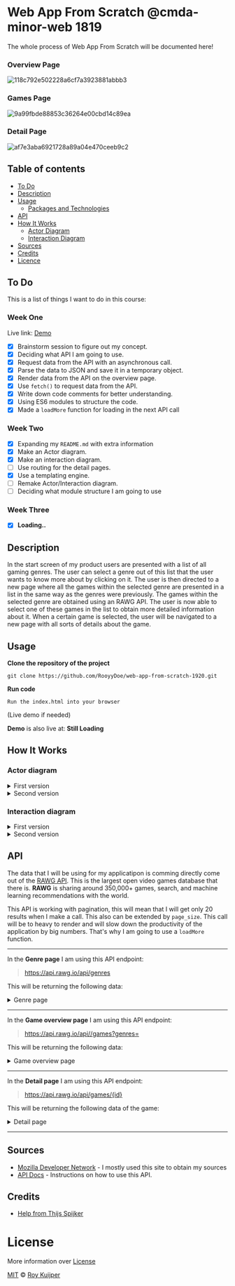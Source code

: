 # Web App From Scratch @cmda-minor-web 1819

The whole process of Web App From Scratch will be documented here!

### Overview Page
![118c792e502228a6cf7a3923881abbb3](https://user-images.githubusercontent.com/40355914/74872628-e0fd9300-535d-11ea-9334-df6c28d509cf.png)

### Games Page
![9a99fbde88853c36264e00cbd14c89ea](https://user-images.githubusercontent.com/40355914/75287067-008f3280-581a-11ea-8e96-543f3991be0c.jpg)

### Detail Page
![af7e3aba6921728a89a04e470ceeb9c2](https://user-images.githubusercontent.com/40355914/75287088-0c7af480-581a-11ea-9595-bda2d54a7924.png)

## Table of contents
* [To Do](#to-do-)
* [Description](#description-)
* [Usage](#usage)
  * [Packages and Technologies](#packages-and-technologies)
* [API](#api-)
* [How It Works](#how-it-works)
  * [Actor Diagram](#actor-diagram)
  * [Interaction Diagram](#interaction-diagram)
* [Sources](#sources)
* [Credits](#credits)
* [Licence](#licence)

## To Do

This is a list of things I want to do in this course:

### Week One

Live link: [Demo](https://rooyydoe.github.io/web-app-from-scratch-1920/week1/)

- [X] Brainstorm session to figure out my concept.
- [X] Deciding what API I am going to use.
- [X] Request data from the API with an asynchronous call.
- [X] Parse the data to JSON and save it in a temporary object.
- [X] Render data from the API on the overview page.
- [X] Use `fetch()` to request data from the API.
- [X] Write down code comments for better understanding.
- [X] Using ES6 modules to structure the code.
- [X] Made a `loadMore` function for loading in the next API call

### Week Two

- [X] Expanding my `README.md` with extra information
- [X] Make an Actor diagram.
- [X] Make an interaction diagram.
- [ ] Use routing for the detail pages.
- [X] Use a templating engine.
- [ ] Remake Actor/Interaction diagram.
- [ ] Deciding what module structure I am going to use 

### Week Three

- [X] **Loading..**

## Description

In the start screen of my product users are presented with a list of all gaming genres. The user can select a genre out of this list that the user wants to know more about by clicking on it. The user is then directed to a new page where all the games within the selected genre are presented in a list in the same way as the genres were previously. The games within the selected genre are obtained using an RAWG API. The user is now able to select one of these games in the list to obtain more detailed information about it. When a certain game is selected, the user will be navigated to a new page with all sorts of details about the game.

## Usage

**Clone the repository of the project**
```
git clone https://github.com/RooyyDoe/web-app-from-scratch-1920.git
```

**Run code**
```
Run the index.html into your browser
```

(Live demo if needed)

**Demo** is also live at: **Still Loading**

## How It Works

### Actor diagram

<details>
 <summary>First version</summary>
 <img width="934" alt="Schermafdruk 2020-02-10 17 37 53" src="https://user-images.githubusercontent.com/40355914/74169770-28807280-4c2c-11ea-8795-d72f0aa6b447.png">
</details>

<details> 
 <summary>Second version</summary>
 
 
 **Explained**
 
 It starts with opening the application, after this the user is going to route to one of the routing options. At first this will probably be the *Genre Overview Page*. When the user routes to `genre()` it runs the function `getGenres()` and it will look into the local storage if there is any available data that can be re-used. If not there will be a API request to the *RAWG API Database* and get the data asked for in return. This will also be saved in the `localStorage`. When this process is done it will send it back to the router that renders in the genre page.
 
**getGames Utils**

When the users are located on the *games page* they are able to filter and sort the games on how they like. When this happens the data will be manipulated with (Map, Filter or Reduce) and will return to the routes that renders in the new results to the *games page*. 

**Utils**

There are also standard Utils in the application that will be available on every page. this will be a `loadingState` and `Error Handling`. LoadingState will be used when the user is requesting a lot of data. The Error handling will be used when the user routes to a wrong `href` or the data is not available.
 

![7785f46af6744ec592ac6083a958f5f0](https://user-images.githubusercontent.com/40355914/74734687-5890cc80-524f-11ea-8b0a-aee6fa59e54f.png)

</details>



### Interaction diagram

<details>
 <summary>First version</summary>
 
 ![InteractionDiagram](https://user-images.githubusercontent.com/40355914/74184653-70f95980-4c47-11ea-8b5c-30951f68fae1.png)
 
</details>

<details>
 <summary>Second version</summary>
 
 ### **`Router.genres()`**
 
 
 ![011a26c5f1de65a07369a66c78e19683](https://user-images.githubusercontent.com/40355914/74739396-081e6c80-5259-11ea-9ce7-f85a8ae99f6c.png)
 
 ### **`Router.gameDetails()`**
 
 
 ![2810bb3c610093f7cd637c9278e9ac6f](https://user-images.githubusercontent.com/40355914/74739502-3ef48280-5259-11ea-877e-ef2738747582.png)
 
 ### **`Router.games()`**
 
  
  ![d53e82cf77e33e6d1d34783e4f6a8f87](https://user-images.githubusercontent.com/40355914/74739534-50d62580-5259-11ea-8d85-1a2b33e2042e.png)
 
</details>


## API

The data that I will be using for my applicatipon is comming directly come out of the [RAWG API](https://rawg.io/). This is the largest open video games database that there is. **RAWG** is sharing around 350,000+ games, search, and machine learning recommendations with the world.

This API is working with pagination, this will mean that I will get only 20 results when I make a call. This also can be extended by `page_size`. This call will be to heavy to render and will slow down the productivity of the application by big numbers. That's why I am going to use a `loadMore` function.

***

In the **Genre page** I am using this API endpoint: 

> https://api.rawg.io/api/genres

This will be returning the following data:

<details>
 <summary>Genre page</summary>
 
 ```javascript
 
 {
  "count": 0,
  "next": "http://example.com",
  "previous": "http://example.com",
  "results": [
    {
    "id": 0,
    "name": "string",
    "slug": "string",
    "games_count": 0,
    "image_background": "http://example.com"
    }
  ]
}
 
 ```
 
</details>

***

In the **Game overview page** I am using this API endpoint: 

> https://api.rawg.io/api//games?genres=<string>

This will be returning the following data:

<details>
 <summary>Game overview page</summary>
 
 ```javascript
 
 {
"count": 0,
"next": "http://example.com",
"previous": "http://example.com",
"results": [
    {
    "id": 0,
    "slug": "string",
    "name": "string",
    "released": "2020-02-10",
    "tba": true,
    "background_image": "http://example.com",
    "rating": 0,
    "rating_top": 0,
    "ratings": { },
    "ratings_count": 0,
    "reviews_text_count": "string",
    "added": 0,
    "added_by_status": { },
    "metacritic": 0,
    "playtime": 0,
    "suggestions_count": 0
    }
  ]
}
 
 ```
 
</details> 

***

In the **Detail page** I am using this API endpoint: 

> https://api.rawg.io/api/games/{id} 

This will be returning the following data of the game:

<details>
 <summary>Detail page</summary>
 
 ```javascript
 
 {
  "id": 0,
  "slug": "string",
  "name": "string",
  "name_original": "string",
  "description": "string",
  "metacritic": 0,
  "released": "2020-02-10",
  "tba": true,
  "updated": "2020-02-10T11:09:20Z",
  "background_image": "http://example.com",
  "background_image_additional": "string",
  "website": "http://example.com",
  "rating": 0,
  "rating_top": 0,
  "ratings": { },
  "reactions": { },
  "added": 0,
  "added_by_status": { },
  "playtime": 0,
  "screenshots_count": 0,
  "movies_count": 0,
  "creators_count": 0,
  "achievements_count": 0,
  "parent_achievements_count": "string",
  "reddit_url": "string",
  "reddit_name": "string",
  "reddit_description": "string",
  "reddit_logo": "http://example.com",
  "reddit_count": 0,
  "twitch_count": "string",
  "youtube_count": "string",
  "reviews_text_count": "string",
  "ratings_count": 0,
  "suggestions_count": 0,
  "alternative_names": [
  "string"
  ],
  "metacritic_url": "string",
  "parents_count": 0,
  "additions_count": 0,
  "game_series_count": 0
}
 
 ```
 
</details>

***



## Sources

* [Mozilla Developer Network](https://developer.mozilla.org/en-US/) - I mostly used this site to obtain my sources
* [API Docs](https://api.rawg.io/docs/) - Instructions on how to use this API.

## Credits

* [Help from Thijs Spijker](https://github.com/iSirThijs)

# License

More information over [License](https://help.github.com/en/articles/licensing-a-repository)

[MIT](https://github.com/RooyyDoe/web-app-from-scratch-1920/blob/master/LICENSE.txt) © [Roy Kuijper](https://github.com/RooyyDoe)



<!-- Add a link to your live demo in Github Pages 🌐-->

<!-- ☝️ replace this description with a description of your own work -->

<!-- replace the code in the /docs folder with your own, so you can showcase your work with GitHub Pages 🌍 -->

<!-- Add a nice poster image here at the end of the week, showing off your shiny frontend 📸 -->

<!-- Maybe a table of contents here? 📚 -->

<!-- How about a section that describes how to install this project? 🤓 -->

<!-- ...but how does one use this project? What are its features 🤔 -->

<!-- What external data source is featured in your project and what are its properties 🌠 -->

<!-- Maybe a checklist of done stuff and stuff still on your wishlist? ✅ -->

<!-- How about a license here? 📜 (or is it a licence?) 🤷 -->
